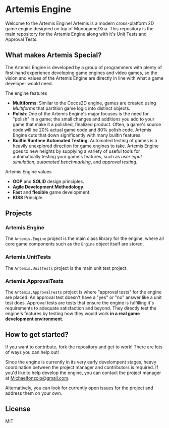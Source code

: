 # Artemis Engine

Welcome to the Artemis Engine! Artemis is a modern cross-platform 2D game engine designed on top of Monogame/Xna. This repository is the main repository for the Artemis Engine along with it's Unit Tests and Approval Tests.

## What makes Artemis Special?

The Artemis Engine is developed by a group of programmers with plenty of first-hand experience developing game engines and video games, so the vision and values of the Artemis Engine are directly in line with what a game developer would need.

The engine features

+ **Multiforms**: Similar to the Cocos2D engine, games are created using *Multiforms* that partition game logic into distinct objects.
+ **Polish**: One of the Artemis Engine's major focuses is the need for "polish" in a game; the small changes and additions you add to your game that make it a polished, finalized product. Often, a game's source code will be 20% actual game code and 80% polish code. Artemis Engine cuts that down significantly with many builtin features.
+ **Builtin Runtime Automated Testing**: Automated testing of games is a heavily unexplored direction for game engines to take. Artemis Engine goes to new heights by supplying a variety of useful tools for automatically testing your game's features, such as *user input simulation*, *automated benchmarking*, and *approval testing*.

Artemis Engine values

+ **OOP** and **SOLID** design principles.
+ **Agile Development Methodology**.
+ **Fast** and **flexible** game development.
+ **KISS** Principle.

## Projects

### Artemis.Engine

The `Artemis.Engine` project is the main class library for the engine, where all core game components such as the `Engine` object itself are stored.

### Artemis.UnitTests

The `Artemis.UnitTests` project is the main unit test project.

### Artemis.ApprovalTests

The `Artemis.ApprovalTests` project is where "approval tests" for the engine are placed. An approval test doesn't have a "yes" or "no" answer like a unit test does. Approval tests are tests that ensure the engine is fulfilling it's requirements to adequate satisfaction and beyond. They directly test the engine's features by testing how they would work **in a real game development environment**.

## How to get started?

If you want to contribute, fork the repository and get to work! There are lots of ways you can help out!

Since the engine is currently in its very early develompent stages, heavy coordination between the project manager and contributors is required. If you'd like to help develop the engine, you can contact the project manager at Michaelfonzolo@gmail.com. 

Alternatively, you can look for currently open issues for the project and address them on your own.

## License

MIT
